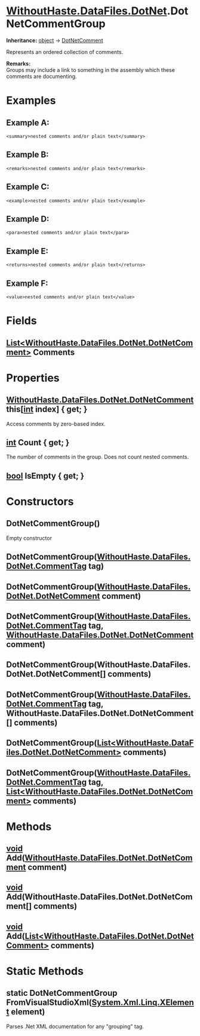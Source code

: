 # [WithoutHaste.DataFiles.DotNet](TableOfContents.WithoutHaste.DataFiles.DotNet.md).DotNetCommentGroup

**Inheritance:** [object](https://docs.microsoft.com/en-us/dotnet/api/system.object) → [DotNetComment](WithoutHaste.DataFiles.DotNet.DotNetComment.md)  

Represents an ordered collection of comments.  

**Remarks:**  
Groups may include a link to something in the assembly which these comments are documenting.  

# Examples

## Example A:

`<summary>nested comments and/or plain text</summary>`  

## Example B:

`<remarks>nested comments and/or plain text</remarks>`  

## Example C:

`<example>nested comments and/or plain text</example>`  

## Example D:

`<para>nested comments and/or plain text</para>`  

## Example E:

`<returns>nested comments and/or plain text</returns>`  

## Example F:

`<value>nested comments and/or plain text</value>`  

# Fields

## [List&lt;WithoutHaste.DataFiles.DotNet.DotNetComment&gt;](https://docs.microsoft.com/en-us/dotnet/api/system.collections.generic.list-1) Comments

# Properties

## [WithoutHaste.DataFiles.DotNet.DotNetComment](WithoutHaste.DataFiles.DotNet.DotNetComment.md) this[[int](https://docs.microsoft.com/en-us/dotnet/api/system.int32) index] { get; }

Access comments by zero-based index.  

## [int](https://docs.microsoft.com/en-us/dotnet/api/system.int32) Count { get; }

The number of comments in the group. Does not count nested comments.  

## [bool](https://docs.microsoft.com/en-us/dotnet/api/system.boolean) IsEmpty { get; }

# Constructors

## DotNetCommentGroup()

Empty constructor  

## DotNetCommentGroup([WithoutHaste.DataFiles.DotNet.CommentTag](WithoutHaste.DataFiles.DotNet.CommentTag.md) tag)

## DotNetCommentGroup([WithoutHaste.DataFiles.DotNet.DotNetComment](WithoutHaste.DataFiles.DotNet.DotNetComment.md) comment)

## DotNetCommentGroup([WithoutHaste.DataFiles.DotNet.CommentTag](WithoutHaste.DataFiles.DotNet.CommentTag.md) tag, [WithoutHaste.DataFiles.DotNet.DotNetComment](WithoutHaste.DataFiles.DotNet.DotNetComment.md) comment)

## DotNetCommentGroup(WithoutHaste.DataFiles.DotNet.DotNetComment[] comments)

## DotNetCommentGroup([WithoutHaste.DataFiles.DotNet.CommentTag](WithoutHaste.DataFiles.DotNet.CommentTag.md) tag, WithoutHaste.DataFiles.DotNet.DotNetComment[] comments)

## DotNetCommentGroup([List&lt;WithoutHaste.DataFiles.DotNet.DotNetComment&gt;](https://docs.microsoft.com/en-us/dotnet/api/system.collections.generic.list-1) comments)

## DotNetCommentGroup([WithoutHaste.DataFiles.DotNet.CommentTag](WithoutHaste.DataFiles.DotNet.CommentTag.md) tag, [List&lt;WithoutHaste.DataFiles.DotNet.DotNetComment&gt;](https://docs.microsoft.com/en-us/dotnet/api/system.collections.generic.list-1) comments)

# Methods

## [void](https://docs.microsoft.com/en-us/dotnet/api/system.void) Add([WithoutHaste.DataFiles.DotNet.DotNetComment](WithoutHaste.DataFiles.DotNet.DotNetComment.md) comment)

## [void](https://docs.microsoft.com/en-us/dotnet/api/system.void) Add(WithoutHaste.DataFiles.DotNet.DotNetComment[] comments)

## [void](https://docs.microsoft.com/en-us/dotnet/api/system.void) Add([List&lt;WithoutHaste.DataFiles.DotNet.DotNetComment&gt;](https://docs.microsoft.com/en-us/dotnet/api/system.collections.generic.list-1) comments)

# Static Methods

## static DotNetCommentGroup FromVisualStudioXml([System.Xml.Linq.XElement](https://docs.microsoft.com/en-us/dotnet/api/system.xml.linq.xelement) element)

Parses .Net XML documentation for any "grouping" tag.  

